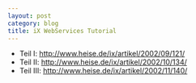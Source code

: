 ```yaml
---
layout: post
category: blog
title: iX WebServices Tutorial
---
```


* Teil I: http://www.heise.de/ix/artikel/2002/09/121/
* Teil II: http://www.heise.de/ix/artikel/2002/10/134/
* Teil III: http://www.heise.de/ix/artikel/2002/11/140/
